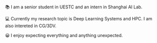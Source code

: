 📚 I am a senior student in UESTC and an intern in Shanghai AI Lab.

💻 Currently my research topic is Deep Learning Systems and HPC. I am also intereted in CG/3DV.

😀 I enjoy expecting everything and anything unexpected.
